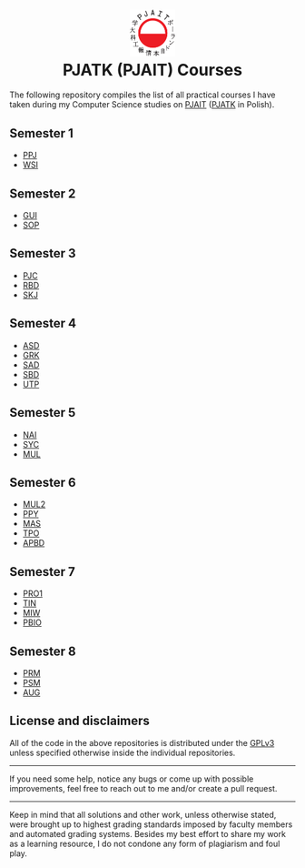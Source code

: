 <h1 align="center">
  <div>
    <img width="80" src="https://raw.githubusercontent.com/itischrisd/itis-PJATK/main/logo.svg" alt="" />
  </div>
  PJATK (PJAIT) Courses
</h1>

The following repository compiles the list of all practical courses I have taken during my Computer Science studies on [PJAIT](https://www.pja.edu.pl/en/) ([PJATK](https://www.pja.edu.pl/) in Polish).

## Semester 1
* [PPJ](https://github.com/itischrisd/itis-PPJ)
* [WSI](https://github.com/itischrisd/itis-WSI)

## Semester 2
* [GUI](https://github.com/itischrisd/itis-GUI)
* [SOP](https://github.com/itischrisd/itis-SOP)

## Semester 3
* [PJC](https://github.com/itischrisd/itis-PJC)
* [RBD](https://github.com/itischrisd/itis-RBD)
* [SKJ](https://github.com/itischrisd/itis-SKJ)

## Semester 4
* [ASD](https://github.com/itischrisd/itis-ASD)
* [GRK](https://github.com/itischrisd/itis-GRK)
* [SAD](https://github.com/itischrisd/itis-SAD)
* [SBD](https://github.com/itischrisd/itis-SBD)
* [UTP](https://github.com/itischrisd/itis-UTP)

## Semester 5
* [NAI](https://github.com/itischrisd/itis-NAI)
* [SYC](https://github.com/itischrisd/itis-SYC)
* [MUL](https://github.com/itischrisd/itis-MUL)

## Semester 6
* [MUL2](https://github.com/itischrisd/itis-MUL2)
* [PPY](https://github.com/itischrisd/itis-PPY)
* [MAS](https://github.com/itischrisd/itis-MAS)
* [TPO](https://github.com/itischrisd/itis-TPO)
* [APBD](https://github.com/itischrisd/itis-APBD)

## Semester 7
* [PRO1](https://github.com/itischrisd/itis-PRO1)
* [TIN](https://github.com/itischrisd/itis-TIN)
* [MIW](https://github.com/itischrisd/itis-MIW)
* [PBIO](https://github.com/itischrisd/itis-PBIO)

## Semester 8
* [PRM](https://github.com/itischrisd/itis-PRM)
* [PSM](https://github.com/itischrisd/itis-PSM)
* [AUG](https://github.com/itischrisd/itis-AUG)

## License and disclaimers
All of the code in the above repositories is distributed under the [GPLv3](./LICENSE) unless specified otherwise inside the individual repositories.

---

If you need some help, notice any bugs or come up with possible improvements, feel free to reach out to me and/or create a pull request.

---

Keep in mind that all solutions and other work, unless otherwise stated, were brought up to highest grading standards imposed by faculty members and automated grading systems. Besides my best effort to share my work as a learning resource, I do not condone any form of plagiarism and foul play.
